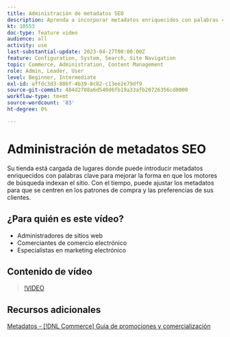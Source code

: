 ```yaml
---
title: Administración de metadatos SEO
description: Aprenda a incorporar metadatos enriquecidos con palabras clave para mejorar la forma en que los motores de búsqueda indexan el sitio.
kt: 10553
doc-type: feature video
audience: all
activity: use
last-substantial-update: 2023-04-27T00:00:00Z
feature: Configuration, System, Search, Site Navigation
topic: Commerce, Administration, Content Management
role: Admin, Leader, User
level: Beginner, Intermediate
exl-id: affdc3d3-886f-4b39-8c82-c13ee2e79df9
source-git-commit: 404d2708a6d540d6fb19a33afb20726356cd8000
workflow-type: tm+mt
source-wordcount: '83'
ht-degree: 0%

---
```


# Administración de metadatos SEO

Su tienda está cargada de lugares donde puede introducir metadatos enriquecidos con palabras clave para mejorar la forma en que los motores de búsqueda indexan el sitio. Con el tiempo, puede ajustar los metadatos para que se centren en los patrones de compra y las preferencias de sus clientes.

## ¿Para quién es este vídeo?

- Administradores de sitios web
- Comerciantes de comercio electrónico
- Especialistas en marketing electrónico

## Contenido de vídeo

>[!VIDEO](https://video.tv.adobe.com/v/343750?quality=12&learn=on)

## Recursos adicionales

[Metadatos - [!DNL Commerce] Guía de promociones y comercialización](https://experienceleague.adobe.com/docs/commerce-admin/marketing/seo/meta-data.html)
